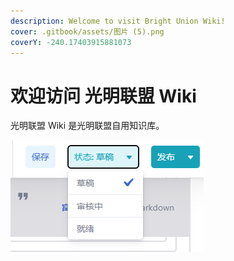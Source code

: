 ```yaml
---
description: Welcome to visit Bright Union Wiki!
cover: .gitbook/assets/图片 (5).png
coverY: -240.17403915881073
---
```


# 欢迎访问 光明联盟 Wiki

光明联盟 Wiki 是光明联盟自用知识库。

![](<.gitbook/assets/图片 (1).png>)
